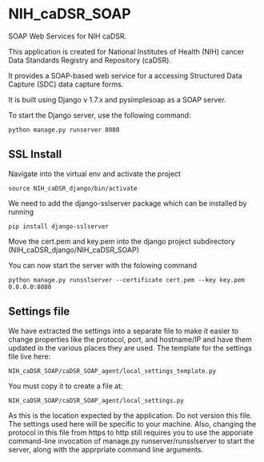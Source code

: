NIH_caDSR_SOAP
==============

SOAP Web Services for NIH caDSR.

This application is created for National Institutes of Health (NIH) cancer Data Standards Registry and Repository (caDSR).

It provides a SOAP-based web service for a accessing Structured Data Capture (SDC) data capture forms.

It is built using Django v 1.7.x and pysimplesoap as a SOAP server.

To start the Django server, use the following command:

    python manage.py runserver 8080

## SSL Install

Navigate into the virtual env and activate the project

    source NIH_caDSR_django/bin/activate

We need to add the django-sslserver package which can be installed by running

    pip install django-sslserver

Move the cert.pem and key.pem into the django project subdirectory (NIH_caDSR_django/NIH_caDSR_SOAP)

You can now start the server with the folowing command

    python manage.py runsslserver --certificate cert.pem --key key.pem  0.0.0.0:8080

## Settings file

We have extracted the settings into a separate file to make it easier to change properties like the protocol, port, and hostname/IP and have them updated in the various places they are used.  The template for the settings file live here:

    NIH_caDSR_SOAP/caDSR_SOAP_agent/local_settings_template.py

You must copy it to create a file at:

    NIH_caDSR_SOAP/caDSR_SOAP_agent/local_settings.py

As this is the location expected by the application.  Do not version this file.  The settings used here will be specific to your machine.  Also, changing the protocol in this file from https to http still requires you to use the apporiate command-line invocation of manage.py runserver/runsslserver to start the server, along with the apprpriate command line arguments.



